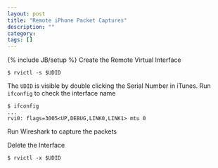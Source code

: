```yaml
---
layout: post
title: "Remote iPhone Packet Captures"
description: ""
category: 
tags: []
---
```

{% include JB/setup %}
Create the Remote Virtual Interface

	$ rvictl -s $UDID

The `UDID` is visible by double clicking the Serial Number in iTunes.
Run `ifconfig` to check the interface name

	$ ifconfig
	...
	rvi0: flags=3005<UP,DEBUG,LINK0,LINK1> mtu 0
	
Run Wireshark to capture the packets  

Delete the Interface

	$ rvictl -x $UDID
